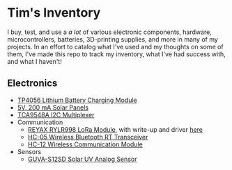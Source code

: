 # Tim's Inventory
I buy, test, and use a *a lot* of various electronic components, hardware, microcontrollers, batteries, 3D-printing supplies, and more in many of my projects. In an effort to catalog what I've used and my thoughts on some of them, I've made this repo to track my inventory, what I've had success with, and what I haven't!

## Electronics
- [TP4056 Lithium Battery Charging Module](https://a.co/d/fWM2hbb)
- [5V, 200 mA Solar Panels](./5V-Solar/)
- [TCA9548A I2C Multiplexer](https://a.co/d/5azGJH1)
- Communication
    - [REYAX RYLR998 LoRa Module](https://a.co/d/ex3ng5C), with write-up and driver [here](https://github.com/TimHanewich/MicroPython-Collection/tree/master/REYAX-RYLR998)
    - [HC-05 Wireless Bluetooth RT Transceiver](https://a.co/d/5YFp3VN)
    - [HC-12 Wireless Communication Module](https://a.co/d/6t6TZqD)
- Sensors
    - [GUVA-S12SD Solar UV Analog Sensor](https://a.co/d/10yuVLi)